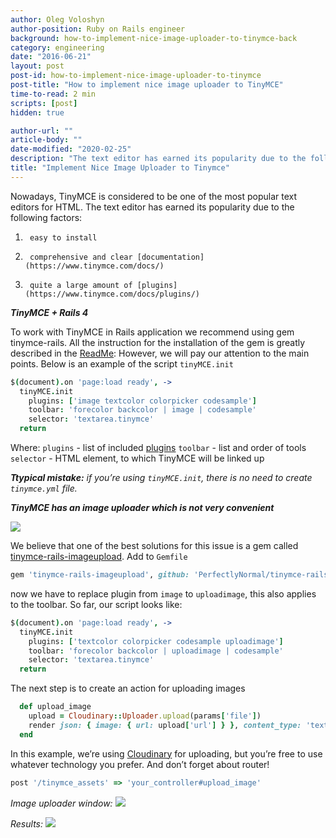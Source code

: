 ```yaml
---
author: Oleg Voloshyn
author-position: Ruby on Rails engineer
background: how-to-implement-nice-image-uploader-to-tinymce-back
category: engineering
date: "2016-06-21"
layout: post
post-id: how-to-implement-nice-image-uploader-to-tinymce
post-title: "How to implement nice image uploader to TinyMCE"
time-to-read: 2 min
scripts: [post]
hidden: true

author-url: ""
article-body: ""
date-modified: "2020-02-25"
description: "The text editor has earned its popularity due to the following factors"
title: "Implement Nice Image Uploader to Tinymce"
---
```


Nowadays, TinyMCE is considered to be one of the most popular text editors for HTML.
The text editor has earned its popularity due to the following factors:
1.      easy to install
2.      comprehensive and clear [documentation](https://www.tinymce.com/docs/)
3.      quite a large amount of [plugins](https://www.tinymce.com/docs/plugins/)


***TinyMCE + Rails 4***


To work with TinyMCE in Rails application we recommend using gem tinymce-rails.
All the instruction for the installation of the gem is greatly described in the [ReadMe](https://github.com/spohlenz/tinymce-rails):
However, we will pay our attention to the main points. Below is an example of the script `tinyMCE.init`



``` coffee
$(document).on 'page:load ready', ->
  tinyMCE.init
    plugins: ['image textcolor colorpicker codesample']
    toolbar: 'forecolor backcolor | image | codesample'
    selector: 'textarea.tinymce'
  return
```



Where:
`plugins` - list of included [plugins](https://www.tinymce.com/docs/plugins/)
`toolbar` - list and order of tools
`selector` - HTML element, to which TinyMCE will be linked up

***Ttypical mistake:*** *if you’re using `tinyMCE.init`, there is no need to create `tinymce.yml` file.*

***TinyMCE has an image uploader which is not very convenient***

![](https://storage7.static.itmages.com/i/16/0621/h_1466517221_7744747_0ea8984f1d.png)

We believe that one of the best solutions for this issue is a gem called [tinymce-rails-imageupload](https://github.com/PerfectlyNormal/tinymce-rails-imageupload).
Add to `Gemfile`



```ruby
gem 'tinymce-rails-imageupload', github: 'PerfectlyNormal/tinymce-rails-imageupload'
```



now we have to replace plugin from `image` to `uploadimage`, this also applies to the toolbar.
So far, our script looks like:



```coffee
$(document).on 'page:load ready', ->
  tinyMCE.init
    plugins: ['textcolor colorpicker codesample uploadimage']
    toolbar: 'forecolor backcolor | uploadimage | codesample'
    selector: 'textarea.tinymce'
  return
```



The next step is to create an action for uploading images



```ruby
  def upload_image
    upload = Cloudinary::Uploader.upload(params['file'])
    render json: { image: { url: upload['url'] } }, content_type: 'text/html'
  end
```



In this example, we’re using [Cloudinary](https://cloudinary.com/) for uploading, but you’re free to use whatever technology you prefer. And don’t forget about router!



```ruby
post '/tinymce_assets' => 'your_controller#upload_image'
```



*Image uploader window:*
![](https://storage6.static.itmages.com/i/16/0621/h_1466518387_8313748_5f45986a14.png)

*Results:*
![](https://storage4.static.itmages.com/i/16/0621/h_1466519010_9176819_73b4ae3e2f.png)
